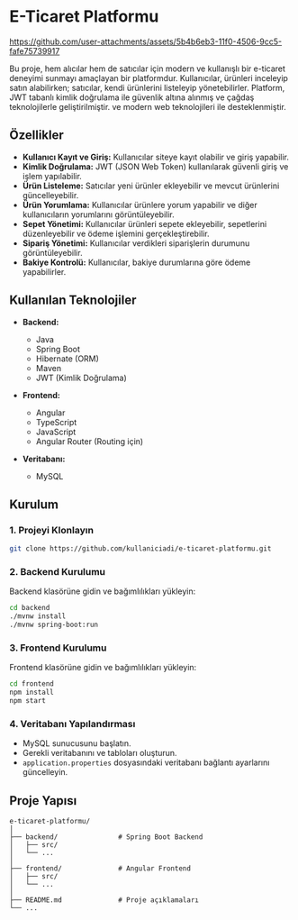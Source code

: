 # E-Ticaret Platformu

https://github.com/user-attachments/assets/5b4b6eb3-11f0-4506-9cc5-fafe75739917


Bu proje, hem alıcılar hem de satıcılar için modern ve kullanışlı bir e-ticaret deneyimi sunmayı amaçlayan bir platformdur. Kullanıcılar, ürünleri inceleyip satın alabilirken; satıcılar, kendi ürünlerini listeleyip yönetebilirler. Platform, JWT tabanlı kimlik doğrulama ile güvenlik altına alınmış ve çağdaş teknolojilerle geliştirilmiştir. ve modern web teknolojileri ile desteklenmiştir.

## Özellikler

- **Kullanıcı Kayıt ve Giriş:** Kullanıcılar siteye kayıt olabilir ve giriş yapabilir.
- **Kimlik Doğrulama:** JWT (JSON Web Token) kullanılarak güvenli giriş ve işlem yapılabilir.
- **Ürün Listeleme:** Satıcılar yeni ürünler ekleyebilir ve mevcut ürünlerini güncelleyebilir.
- **Ürün Yorumlama:** Kullanıcılar ürünlere yorum yapabilir ve diğer kullanıcıların yorumlarını görüntüleyebilir.
- **Sepet Yönetimi:** Kullanıcılar ürünleri sepete ekleyebilir, sepetlerini düzenleyebilir ve ödeme işlemini gerçekleştirebilir.
- **Sipariş Yönetimi:** Kullanıcılar verdikleri siparişlerin durumunu görüntüleyebilir.
- **Bakiye Kontrolü:** Kullanıcılar, bakiye durumlarına göre ödeme yapabilirler.

## Kullanılan Teknolojiler

- **Backend:**
  - Java
  - Spring Boot
  - Hibernate (ORM)
  - Maven
  - JWT (Kimlik Doğrulama)

- **Frontend:**
  - Angular
  - TypeScript
  - JavaScript
  - Angular Router (Routing için)

- **Veritabanı:**
  - MySQL

## Kurulum

### 1. Projeyi Klonlayın

```bash
git clone https://github.com/kullaniciadi/e-ticaret-platformu.git
```

### 2. Backend Kurulumu

Backend klasörüne gidin ve bağımlılıkları yükleyin:

```bash
cd backend
./mvnw install
./mvnw spring-boot:run
```

### 3. Frontend Kurulumu

Frontend klasörüne gidin ve bağımlılıkları yükleyin:

```bash
cd frontend
npm install
npm start
```

### 4. Veritabanı Yapılandırması

- MySQL sunucusunu başlatın.
- Gerekli veritabanını ve tabloları oluşturun.
- `application.properties` dosyasındaki veritabanı bağlantı ayarlarını güncelleyin.

## Proje Yapısı

```plaintext
e-ticaret-platformu/
│
├── backend/               # Spring Boot Backend
│   ├── src/
│   └── ...
│
├── frontend/              # Angular Frontend
│   ├── src/
│   └── ...
│
├── README.md              # Proje açıklamaları
└── ...
```
